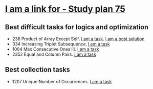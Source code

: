 # [I am a link for - Study plan 75](https://leetcode.com/studyplan/leetcode-75/)

## Best difficult tasks for logics and optimization
- 238 Product of Array Except Self. [I am a task](https://leetcode.com/problems/product-of-array-except-self/description/). [I am a best solution](https://leetcode.com/problems/product-of-array-except-self/solutions/1342916/3-minute-read-mimicking-an-interview/?envType=study-plan-v2&envId=leetcode-75)
- 334 Increasing Triplet Subsequence. [I am a task](https://leetcode.com/problems/increasing-triplet-subsequence/description)
- 1004 Max Consecutive Ones III. [I am a task](https://leetcode.com/problems/max-consecutive-ones-iii)
- 2352 Equal and Column Pairs. [I am a task](https://leetcode.com/problems/equal-row-and-column-pairs/)

## Best collection tasks
- 1207 Unique Number of Occurrences. [I am a task](https://leetcode.com/problems/unique-number-of-occurrences/) 
